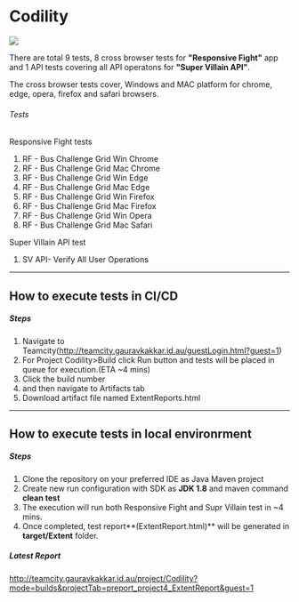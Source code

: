 # Codility
<a href="http://teamcity.gauravkakkar.id.au/viewType.html?buildTypeId=Codility_Build&guest=1">  
<img src="http://teamcity.gauravkakkar.id.au/app/rest/builds/buildType:(id:Codility_Build)/statusIcon"/>  
</a>  

There are total 9 tests, 8 cross browser tests for **"Responsive Fight"** app and 1 API tests covering all API operatons for **"Super Villain API"**.

The cross browser tests cover, Windows and MAC platform for chrome, edge, opera, firefox and safari browsers.


###### Tests
Responsive Fight tests

1. RF - Bus Challenge Grid Win Chrome
2. RF - Bus Challenge Grid Mac Chrome
3. RF - Bus Challenge Grid Win Edge
4. RF - Bus Challenge Grid Mac Edge
5. RF - Bus Challenge Grid Win Firefox
6. RF - Bus Challenge Grid Mac Firefox
7. RF - Bus Challenge Grid Win Opera
8. RF - Bus Challenge Grid Mac Safari

Super Villain API test

1. SV API- Verify All User Operations


  
------------  
## How to execute tests in CI/CD

##### Steps
1. Navigate to Teamcity(http://teamcity.gauravkakkar.id.au/guestLogin.html?guest=1)
2. For Project Codility>Build click Run button and tests will be placed in queue for execution.(ETA ~4 mins)
3. Click the build number
4. and then navigate to Artifacts tab
5. Download artifact file named ExtentReports.html

------------  
## How to execute tests in local environrment

##### Steps
1. Clone the repository on your preferred IDE as Java Maven project
2. Create new run configuration with SDK as **JDK 1.8** and maven command **clean test**
3. The execution will run both Responsive Fight and Supr Villain test in ~4 mins.
4. Once completed,  test report**(ExtentReport.html)** will be generated in **target/Extent** folder.

##### Latest Report

http://teamcity.gauravkakkar.id.au/project/Codility?mode=builds&projectTab=preport_project4_ExtentReport&guest=1